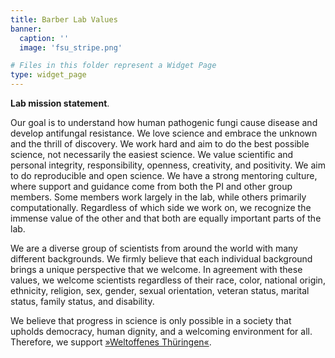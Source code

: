 ```yaml
---
title: Barber Lab Values
banner:
  caption: ''
  image: 'fsu_stripe.png'

# Files in this folder represent a Widget Page
type: widget_page
---
```


**Lab mission statement**.

Our goal is to understand how human pathogenic fungi cause disease and develop antifungal resistance. We love science and embrace the unknown and the thrill of discovery. We work hard and aim to do the best possible science, not necessarily the easiest science. We value scientific and personal integrity, responsibility, openness, creativity, and positivity. We aim to do reproducible and open science. We have a strong mentoring culture, where support and guidance come from both the PI and other group members. Some members work largely in the lab, while others primarily computationally. Regardless of which side we work on, we recognize the immense value of the other and that both are equally important parts of the lab.

We are a diverse group of scientists from around the world with many different backgrounds. We firmly believe that each individual background brings a unique perspective that we welcome. In agreement with these values, we welcome scientists regardless of their race, color, national origin, ethnicity, religion, sex, gender, sexual orientation, veteran status, marital status, family status, and disability. 

We believe that progress in science is only possible in a society that upholds democracy, human dignity, and a welcoming environment for all. Therefore, we support [»Weltoffenes Thüringen«](https://www.thueringen-weltoffen.de/).